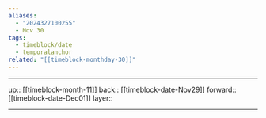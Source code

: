 ```yaml
---
aliases:
  - "2024327100255"
  - Nov 30
tags:
  - timeblock/date
  - temporalanchor
related: "[[timeblock-monthday-30]]"
---
```




***

up:: [[timeblock-month-11]]
back:: [[timeblock-date-Nov29]]
forward:: [[timeblock-date-Dec01]]
layer:: 

***
